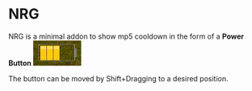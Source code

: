 # NRG
NRG is a minimal addon to show mp5 cooldown in the form of a **Power Button**
<img src="https://github.com/Sentilix/NRG/blob/main/Images/powerbutton.jpg?raw=true" />

The button can be moved by Shift+Dragging to a desired position.

